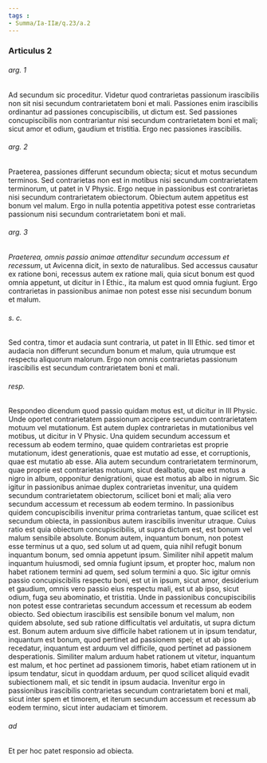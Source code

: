```yaml
---
tags : 
- Summa/Ia-IIæ/q.23/a.2
---
```


### Articulus 2

###### arg. 1
Ad secundum sic proceditur. Videtur quod contrarietas passionum irascibilis non sit nisi secundum contrarietatem boni et mali. Passiones enim irascibilis ordinantur ad passiones concupiscibilis, ut dictum est. Sed passiones concupiscibilis non contrariantur nisi secundum contrarietatem boni et mali; sicut amor et odium, gaudium et tristitia. Ergo nec passiones irascibilis.

###### arg. 2
Praeterea, passiones differunt secundum obiecta; sicut et motus secundum terminos. Sed contrarietas non est in motibus nisi secundum contrarietatem terminorum, ut patet in V Physic. Ergo neque in passionibus est contrarietas nisi secundum contrarietatem obiectorum. Obiectum autem appetitus est bonum vel malum. Ergo in nulla potentia appetitiva potest esse contrarietas passionum nisi secundum contrarietatem boni et mali.

###### arg. 3
*Praeterea, omnis passio animae attenditur secundum accessum et recessum*, ut Avicenna dicit, in sexto de naturalibus. Sed accessus causatur ex ratione boni, recessus autem ex ratione mali, quia sicut bonum est quod omnia appetunt, ut dicitur in I Ethic., ita malum est quod omnia fugiunt. Ergo contrarietas in passionibus animae non potest esse nisi secundum bonum et malum.

###### s. c.
Sed contra, timor et audacia sunt contraria, ut patet in III Ethic. sed timor et audacia non differunt secundum bonum et malum, quia utrumque est respectu aliquorum malorum. Ergo non omnis contrarietas passionum irascibilis est secundum contrarietatem boni et mali.

###### resp.
Respondeo dicendum quod passio quidam motus est, ut dicitur in III Physic. Unde oportet contrarietatem passionum accipere secundum contrarietatem motuum vel mutationum. Est autem duplex contrarietas in mutationibus vel motibus, ut dicitur in V Physic. Una quidem secundum accessum et recessum ab eodem termino, quae quidem contrarietas est proprie mutationum, idest generationis, quae est mutatio ad esse, et corruptionis, quae est mutatio ab esse. Alia autem secundum contrarietatem terminorum, quae proprie est contrarietas motuum, sicut dealbatio, quae est motus a nigro in album, opponitur denigrationi, quae est motus ab albo in nigrum. Sic igitur in passionibus animae duplex contrarietas invenitur, una quidem secundum contrarietatem obiectorum, scilicet boni et mali; alia vero secundum accessum et recessum ab eodem termino. In passionibus quidem concupiscibilis invenitur prima contrarietas tantum, quae scilicet est secundum obiecta, in passionibus autem irascibilis invenitur utraque. Cuius ratio est quia obiectum concupiscibilis, ut supra dictum est, est bonum vel malum sensibile absolute. Bonum autem, inquantum bonum, non potest esse terminus ut a quo, sed solum ut ad quem, quia nihil refugit bonum inquantum bonum, sed omnia appetunt ipsum. Similiter nihil appetit malum inquantum huiusmodi, sed omnia fugiunt ipsum, et propter hoc, malum non habet rationem termini ad quem, sed solum termini a quo. Sic igitur omnis passio concupiscibilis respectu boni, est ut in ipsum, sicut amor, desiderium et gaudium, omnis vero passio eius respectu mali, est ut ab ipso, sicut odium, fuga seu abominatio, et tristitia. Unde in passionibus concupiscibilis non potest esse contrarietas secundum accessum et recessum ab eodem obiecto. Sed obiectum irascibilis est sensibile bonum vel malum, non quidem absolute, sed sub ratione difficultatis vel arduitatis, ut supra dictum est. Bonum autem arduum sive difficile habet rationem ut in ipsum tendatur, inquantum est bonum, quod pertinet ad passionem spei; et ut ab ipso recedatur, inquantum est arduum vel difficile, quod pertinet ad passionem desperationis. Similiter malum arduum habet rationem ut vitetur, inquantum est malum, et hoc pertinet ad passionem timoris, habet etiam rationem ut in ipsum tendatur, sicut in quoddam arduum, per quod scilicet aliquid evadit subiectionem mali, et sic tendit in ipsum audacia. Invenitur ergo in passionibus irascibilis contrarietas secundum contrarietatem boni et mali, sicut inter spem et timorem, et iterum secundum accessum et recessum ab eodem termino, sicut inter audaciam et timorem.

###### ad 
Et per hoc patet responsio ad obiecta.

